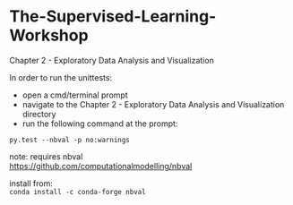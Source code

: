 # The-Supervised-Learning-Workshop
Chapter 2 - Exploratory Data Analysis and Visualization
  
In order to run the unittests:  
 - open a cmd/terminal prompt  
 - navigate to the Chapter 2 - Exploratory Data Analysis and Visualization directory  
 - run the following command at the prompt:  
  
`py.test --nbval -p no:warnings`
  
 note: requires nbval  
 https://github.com/computationalmodelling/nbval  
 
 install from:  
 `conda install -c conda-forge nbval`
